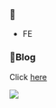 ### 👋
* FE

### 📑Blog
Click [here](https://velog.io/@baeksehee)


<a href="https://github.com/baeksehee/gitanimals">
  <img src="https://render.gitanimals.org/farms/{baeksehee}">
</a>
  
  
<!--
**baeksehee/baeksehee** is a ✨ _special_ ✨ repository because its `README.md` (this file) appears on your GitHub profile.

Here are some ideas to get you started:

- 🔭 I’m currently working on ...
- 🌱 I’m currently learning ...
- 👯 I’m looking to collaborate on ...
- 🤔 I’m looking for help with ...
- 💬 Ask me about ...
- 📫 How to reach me: ...
- 😄 Pronouns: ...
- ⚡ Fun fact: ...
-->
